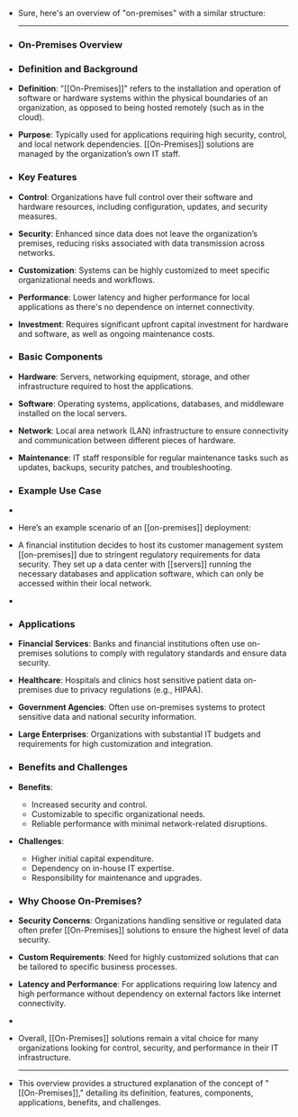 - Sure, here's an overview of "on-premises" with a similar structure:
  
  ---
- ### **On-Premises Overview**
- ### **Definition and Background**
- **Definition**: "[[On-Premises]]" refers to the installation and operation of software or hardware systems within the physical boundaries of an organization, as opposed to being hosted remotely (such as in the cloud).
- **Purpose**: Typically used for applications requiring high security, control, and local network dependencies. [[On-Premises]] solutions are managed by the organization’s own IT staff.
- ### **Key Features**
- **Control**: Organizations have full control over their software and hardware resources, including configuration, updates, and security measures.
- **Security**: Enhanced since data does not leave the organization’s premises, reducing risks associated with data transmission across networks.
- **Customization**: Systems can be highly customized to meet specific organizational needs and workflows.
- **Performance**: Lower latency and higher performance for local applications as there's no dependence on internet connectivity.
- **Investment**: Requires significant upfront capital investment for hardware and software, as well as ongoing maintenance costs.
- ### **Basic Components**
- **Hardware**: Servers, networking equipment, storage, and other infrastructure required to host the applications.
- **Software**: Operating systems, applications, databases, and middleware installed on the local servers.
- **Network**: Local area network (LAN) infrastructure to ensure connectivity and communication between different pieces of hardware.
- **Maintenance**: IT staff responsible for regular maintenance tasks such as updates, backups, security patches, and troubleshooting.
- ### **Example Use Case**
-
- Here’s an example scenario of an [[on-premises]] deployment:
- A financial institution decides to host its customer management system [[on-premises]] due to stringent regulatory requirements for data security. They set up a data center with [[servers]] running the necessary databases and application software, which can only be accessed within their local network.
-
- ### **Applications**
- **Financial Services**: Banks and financial institutions often use on-premises solutions to comply with regulatory standards and ensure data security.
- **Healthcare**: Hospitals and clinics host sensitive patient data on-premises due to privacy regulations (e.g., HIPAA).
- **Government Agencies**: Often use on-premises systems to protect sensitive data and national security information.
- **Large Enterprises**: Organizations with substantial IT budgets and requirements for high customization and integration.
- ### **Benefits and Challenges**
- **Benefits**:
	- Increased security and control.
	- Customizable to specific organizational needs.
	- Reliable performance with minimal network-related disruptions.
- **Challenges**:
	- Higher initial capital expenditure.
	- Dependency on in-house IT expertise.
	- Responsibility for maintenance and upgrades.
- ### **Why Choose On-Premises?**
- **Security Concerns**: Organizations handling sensitive or regulated data often prefer [[On-Premises]] solutions to ensure the highest level of data security.
- **Custom Requirements**: Need for highly customized solutions that can be tailored to specific business processes.
- **Latency and Performance**: For applications requiring low latency and high performance without dependency on external factors like internet connectivity.
-
- Overall, [[On-Premises]] solutions remain a vital choice for many organizations looking for control, security, and performance in their IT infrastructure.
  
  ---
- This overview provides a structured explanation of the concept of "[[On-Premises]]," detailing its definition, features, components, applications, benefits, and challenges.